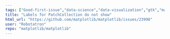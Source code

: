 ```yaml
---
tags: ["Good-first-issue","data-science","data-visualization","gtk","matplotlib","plotting","python","qt","tk","topic-collections-and-mappables","topic-legend","wx"]
title: "Labels for PatchCollection do not show"
html_url: "https://github.com/matplotlib/matplotlib/issues/23998"
user: "Robotatron"
repo: "matplotlib/matplotlib"
---
```


